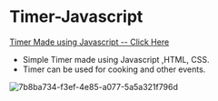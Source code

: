 # Timer-Javascript
[Timer Made using Javascript -- Click Here](https://the-food-timer.netlify.app)
- Simple Timer made using Javascript ,HTML, CSS. 
- Timer can be used for cooking and other events.


![7b8ba734-f3ef-4e85-a077-5a5a321f796d](https://user-images.githubusercontent.com/96873348/169649973-b452e183-390d-4c72-a8db-92f1b74ccedc.png)

